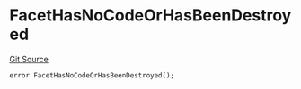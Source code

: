 # FacetHasNoCodeOrHasBeenDestroyed
[Git Source](https://github.com/thrackle-io/forte-rules-engine/blob/82c852aae835019a12c3223cb7eabe7f59f19e1a/src/protocol/economic/ruleProcessor/RuleProcessorDiamond.sol)


```solidity
error FacetHasNoCodeOrHasBeenDestroyed();
```

